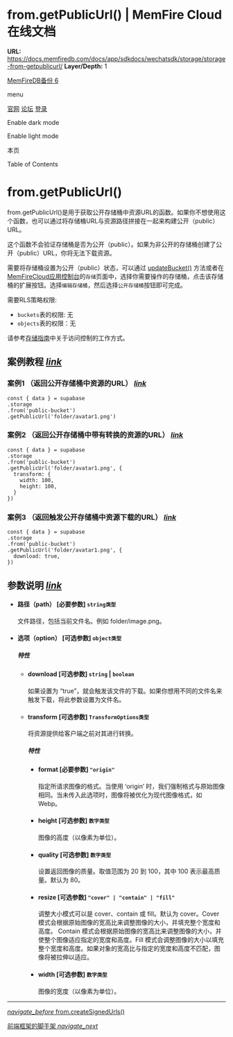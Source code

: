 # from.getPublicUrl() | MemFire Cloud在线文档

**URL:** https://docs.memfiredb.com/docs/app/sdkdocs/wechatsdk/storage/storage-from-getpublicurl/
**Layer/Depth:** 1

[MemFireDB备份 6](/)

menu

[官网](https://memfiredb.com/)
[论坛](https://community.memfiredb.com/)
[登录](https://cloud.memfiredb.com/auth/login)

Enable dark mode

Enable light mode

本页

Table of Contents

# from.getPublicUrl()

from.getPublicUrl()是用于获取公开存储桶中资源URL的函数。如果你不想使用这个函数，也可以通过将存储桶URL与资源路径拼接在一起来构建公开（public）URL。

这个函数不会验证存储桶是否为公开（public）。如果为非公开的存储桶创建了公开（public）URL，你将无法下载资源。

需要将存储桶设置为公开（public）状态，可以通过 [updateBucket()](/docs/app/sdkdocs/wechatsdk/storage/storage-updatebucket/) 方法或者在 [MemFireCloud应用控制台](https://cloud.memfiredb.com/project)的`存储`页面中，选择你需要操作的存储桶，点击该存储桶的扩展按钮。选择`编辑存储桶`，然后选择`公开存储桶`按钮即可完成。

需要RLS策略权限:

* `buckets`表的权限: 无
* `objects`表的权限：无

请参考[存储指南](/docs/app/development_guide/storage/storage/#access-control)中关于访问控制的工作方式。

## 案例教程 [*link*](#%e6%a1%88%e4%be%8b%e6%95%99%e7%a8%8b)

### 案例1 （返回公开存储桶中资源的URL） [*link*](#%e6%a1%88%e4%be%8b1-%e8%bf%94%e5%9b%9e%e5%85%ac%e5%bc%80%e5%ad%98%e5%82%a8%e6%a1%b6%e4%b8%ad%e8%b5%84%e6%ba%90%e7%9a%84url)

```
const { data } = supabase
.storage
.from('public-bucket')
.getPublicUrl('folder/avatar1.png')
```

### 案例2 （返回公开存储桶中带有转换的资源的URL） [*link*](#%e6%a1%88%e4%be%8b2-%e8%bf%94%e5%9b%9e%e5%85%ac%e5%bc%80%e5%ad%98%e5%82%a8%e6%a1%b6%e4%b8%ad%e5%b8%a6%e6%9c%89%e8%bd%ac%e6%8d%a2%e7%9a%84%e8%b5%84%e6%ba%90%e7%9a%84url)

```
const { data } = supabase
.storage
.from('public-bucket')
.getPublicUrl('folder/avatar1.png', {
  transform: {
    width: 100,
    height: 100,
  }
})
```

### 案例3 （返回触发公开存储桶中资源下载的URL） [*link*](#%e6%a1%88%e4%be%8b3-%e8%bf%94%e5%9b%9e%e8%a7%a6%e5%8f%91%e5%85%ac%e5%bc%80%e5%ad%98%e5%82%a8%e6%a1%b6%e4%b8%ad%e8%b5%84%e6%ba%90%e4%b8%8b%e8%bd%bd%e7%9a%84url)

```
const { data } = supabase
.storage
.from('public-bucket')
.getPublicUrl('folder/avatar1.png', {
  download: true,
})
```

## 参数说明 [*link*](#%e5%8f%82%e6%95%b0%e8%af%b4%e6%98%8e)

* #### 路径（path） [必要参数] `string类型`

  文件路径，包括当前文件名。例如 folder/image.png。
* #### 选项（option） [可选参数] `object类型`

  ##### 特性

  + #### download [可选参数] `string` | `boolean`

    如果设置为 “true”，就会触发该文件的下载。如果你想用不同的文件名来触发下载，将此参数设置为文件名。
  + #### transform [可选参数] `TransformOptions类型`

    将资源提供给客户端之前对其进行转换。

    ##### 特性

    - #### format [必要参数] `"origin"`

      指定所请求图像的格式。当使用 ‘origin’ 时，我们强制格式与原始图像相同。当未传入此选项时，图像将被优化为现代图像格式，如 Webp。
    - #### height [可选参数] `数字类型`

      图像的高度（以像素为单位）。
    - #### quality [可选参数] `数字类型`

      设置返回图像的质量。取值范围为 20 到 100，其中 100 表示最高质量。默认为 80。
    - #### resize [可选参数] `"cover" | "contain" | "fill"`

      调整大小模式可以是 cover、contain 或 fill。默认为 cover。Cover 模式会根据原始图像的宽高比来调整图像的大小，并填充整个宽度和高度。
      Contain 模式会根据原始图像的宽高比来调整图像的大小，并使整个图像适应指定的宽度和高度。Fill 模式会调整图像的大小以填充整个宽度和高度。如果对象的宽高比与指定的宽度和高度不匹配，图像将被拉伸以适应。
    - #### width [可选参数] `数字类型`

      图像的宽度（以像素为单位）。

---

[*navigate\_before* from.createSignedUrls()](/docs/app/sdkdocs/wechatsdk/storage/storage-from-createsignedurls/)

[前端框架的脚手架 *navigate\_next*](/docs/app/example/scaffold/)